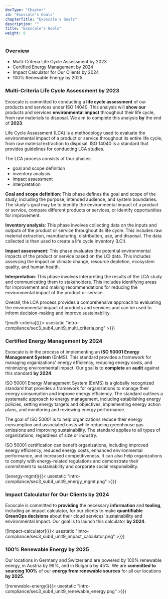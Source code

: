 ```yaml
---
docType: "Chapter"
id: "Exoscale's Goals"
chapterTitle: "Exoscale's Goals"
description: ""
title: "Exoscale's Goals"
weight: 8
---
```


### **Overview**

- Multi-Criteria Life Cycle Assessment by 2023
- Certified Energy Management by 2024
- Impact Calculator for Our Clients by 2024
- 100% Renewable Energy by 2025

### **Multi-Criteria Life Cycle Assessment by 2023**

Exoscale is committed to conducting a **life cycle assessment** of our products and services under ISO 14040. This analysis will **show our** products and services **environmental impact** throughout their life cycle, from raw materials to disposal. We aim to complete this analysis **by** the end of **2023**.

Life Cycle Assessment (LCA) is a methodology used to evaluate the environmental impact of a product or service throughout its entire life cycle, from raw material extraction to disposal. ISO 14040 is a standard that provides guidelines for conducting LCA studies.

The LCA process consists of four phases:

- goal and scope definition
- inventory analysis
- impact assessment
- interpretation

**Goal and scope definition**: This phase defines the goal and scope of the study, including the purpose, intended audience, and system boundaries. The study's goal may be to identify the environmental impact of a product or service, compare different products or services, or identify opportunities for improvement.

**Inventory analysis**: This phase involves collecting data on the inputs and outputs of the product or service throughout its life cycle. This includes raw material extraction, manufacturing, distribution, use, and disposal. The data collected is then used to create a life cycle inventory (LCI).

**Impact assessment**: This phase evaluates the potential environmental impacts of the product or service based on the LCI data. This includes assessing the impact on climate change, resource depletion, ecosystem quality, and human health.

**Interpretation**: This phase involves interpreting the results of the LCA study and communicating them to stakeholders. This includes identifying areas for improvement and making recommendations for reducing the environmental impact of the product or service.

Overall, the LCA process provides a comprehensive approach to evaluating the environmental impact of products and services and can be used to inform decision-making and improve sustainability.

![multi-criteria]({{< usestatic "intro-compliance/sec3_sub4_unit9_multi_criteria.png" >}})

### **Certified Energy Management by 2024**

Exoscale is in the process of implementing an **ISO 50001 Energy Management System** (EnMS). This standard provides a framework for managing organizations' energy efficiency, reducing energy costs, and minimizing environmental impact. Our goal is to **complete** an **audit** against this standard **by 2024**.

ISO 50001 Energy Management System (EnMS) is a globally recognized standard that provides a framework for organizations to manage their energy consumption and improve energy efficiency. The standard outlines a systematic approach to energy management, including establishing energy policies, setting energy targets and objectives, implementing energy action plans, and monitoring and reviewing energy performance.

The goal of ISO 50001 is to help organizations reduce their energy consumption and associated costs while reducing greenhouse gas emissions and improving sustainability. The standard applies to all types of organizations, regardless of size or industry.

ISO 50001 certification can benefit organizations, including improved energy efficiency, reduced energy costs, enhanced environmental performance, and increased competitiveness. It can also help organizations to comply with energy-related regulations and demonstrate their commitment to sustainability and corporate social responsibility.

![energy-mgmt]({{< usestatic "intro-compliance/sec3_sub4_unit9_energy_mgmt.png" >}})

### **Impact Calculator for Our Clients by 2024**

Exoscale is committed to **providing** the necessary **information** and **tooling**, including an impact calculator, for our clients to make **quantifiable GreenOps decisions** about their cloud services' sustainability and environmental impact. Our goal is to launch this calculator **by 2024**.

![impact-calculator]({{< usestatic "intro-compliance/sec3_sub4_unit9_impact_calculator.png" >}})

### **100% Renewable Energy by 2025**

Our locations in Germany and Switzerland are powered by 100% renewable energy, in Austria by 99%, and in Bulgaria by 45%. We are **committed to sourcing 100%** of our **energy from renewable sources** for all our locations **by 2025**.

![renewable-energy]({{< usestatic "intro-compliance/sec3_sub4_unit9_renewable_energy.png" >}})